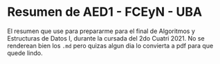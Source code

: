 # Resumen de AED1 - FCEyN - UBA
El resumen que use para prepararme para el final de Algoritmos y Estructuras de Datos I, durante la cursada del 2do Cuatri 2021.
No se renderean bien los `.md` pero quizas algun dia lo convierta a pdf para que quede lindo.
